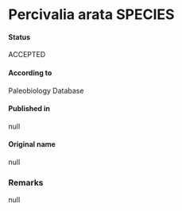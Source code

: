 Percivalia arata SPECIES
=======

#### Status
ACCEPTED

#### According to
Paleobiology Database

#### Published in
null

#### Original name
null

### Remarks
null
